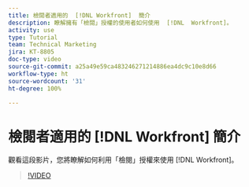 ```yaml
---
title: 檢閱者適用的  [!DNL Workfront]  簡介
description: 瞭解擁有「檢閱」授權的使用者如何使用  [!DNL  Workfront]。
activity: use
type: Tutorial
team: Technical Marketing
jira: KT-8805
doc-type: video
source-git-commit: a25a49e59ca483246271214886ea4dc9c10e8d66
workflow-type: ht
source-wordcount: '31'
ht-degree: 100%

---
```


# 檢閱者適用的 [!DNL Workfront] 簡介

觀看這段影片，您將瞭解如何利用「檢閱」授權來使用 [!DNL  Workfront]。

>[!VIDEO](https://video.tv.adobe.com/v/335106/?quality=12&learn=on)
